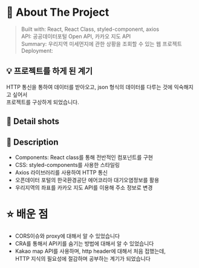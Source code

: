 # 📘 About The Project

> Built with: React, React Class, styled-component, axios  
> API: 공공데이터포털 Open API, 카카오 지도 API  
> Summary: 우리지역 미세먼지에 관한 상황을 조회할 수 있는 웹 프로젝트  
> Deployment:

## 💡 프로젝트를 하게 된 계기

HTTP 통신을 통하여 데이터를 받아오고, json 형식의 데이터를 다루는 것에 익숙해지고 싶어서  
프로젝트를 구상하게 되었습니다.

## 📸 Detail shots

## 📄 Description

- Components: React class를 통해 전반적인 컴포넌트를 구현
- CSS: styled-components를 사용한 스타일링
- Axios 라이브러리를 사용하여 HTTP 통신
- 오픈데이터 포털의 한국환경공단 에어코리아 대기오염정보를 활용
- 우리지역의 좌표를 카카오 지도 API를 이용해 주소 정보로 변경

# ⭐️ 배운 점

- CORS이슈와 proxy에 대해서 알 수 있었습니다
- CRA를 통해서 API키를 숨기는 방법에 대해서 알 수 있었습니다
- Kakao map API를 사용하며, http header에 대해서 처음 접했는데,  
  HTTP 지식의 필요성에 절감하며 공부하는 계기가 되었습니다

